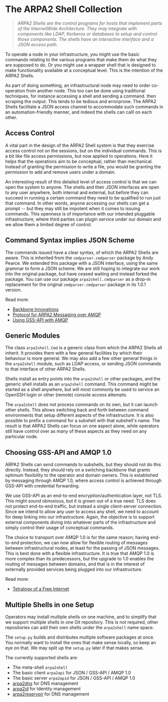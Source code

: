 # The ARPA2 Shell Collection

> *ARPA2 Shells are the control programs for hosts that implement
> parts of the InternetWide Architecture.  They may integrate with
> components like LDAP, Kerberos or databases to setup and control 
> those components.  The shells have an interactive interface and
> a JSON access path.*

To operate a node in your infrastructure, you might use the basic
commands relating to the various programs that make them do what
they are supposed to do.  Or you might use a wrapper shell that
is designed to make functionality available at a conceptual level.
This is the intention of the ARPA2 Shells.

As part of doing something, an infrastructural node may need to
order co-operation from another node.  This too can be done using
traditional techniques, for instance accessing a shell and sending
a command. then scraping the output.  This tends to be tedious and
errorprone.  The ARPA2 Shells facilitate a JSON access channel to
accommodate such commands in an automation-friendly manner, and
indeed the shells can calll on each other.


## Access Control

A vital part in the design of the ARPA2 Shell system is that they
exercise access control not on the sessions, but on the individual
commands.  This is a bit like file access permissions, but now
applied to operations.  Here it helps that the operations aim to
be conceptual, rather than mechanical.  Instead of granting the
permission to write a file, you would be granting the permission
to add and remove users under a domain.

An interesting result of this detailed level of access control is
that we can open the system to anyone.  The shells and their JSON
interfaces are open to any user anywhere, both internal and external,
but before they can succeed in running a certain command they need
to be qualified to run just that command.  In other words, anyone
accessing our shells can get a prompt -- but they may still be
impotent when it comes to issuing commands.  This openness is of
importance with our intended pluggable infrastructure, where
third parties can plugin service under our domain and we allow
them a limited degree of control.


## Command Syntax implies JSON Scheme

The commands issued have a clear syntax, of which the ARPA2 Shells
are aware.  This is inherited from the `cmdparser.cmdparser` package
by Andy Pearce.  We extended this package with a JSON interface,
using the same grammar to form a JSON scheme.  We are still hoping
to integrate our work into the original package, but have ceased
waiting and instead forked the package.  You can use our package
`arpa2shell.cmdparser` as a drop-in replacement for the original
`cmdparser.cmdparser` package in its 1.0.1 version.

Read more:

  * [Backbone Innovations](http://internetwide.org/blog/2018/11/22/backbone-innovations.html)
  * [Protocol for ARPA2 Messaging over AMQP](PROTOCOL.MD)
  * [Using GSS-API with AMQP](GSS-API.MD)


## Generic Modules

The class `arpa2shell.Cmd` is a generic class from which the
ARPA2 Shells all inherit.  It provides them with a few general
facilities by which their behaviour is more general.  We may
also add a few other general things in the `arpa2shell` module,
such as LDAP access, or sending JSON commands to that interface
of other ARPA2 Shells.

Shells install as entry points into the `arpa2shell` or other
packages, and the generic shell installs as an `arpa2shell`
command.  This command might be started as a shell anywhere,
but will most commonly be used to service an OpenSSH login
or other (remote) console access attempts.

The `arpa2shell` does not process commands on its own, but it
can launch other shells.  This allows switching back and forth
between command environments that setup different aspects of
the infrastructure.  It is also possible to prefix a command
for a subshell with that subshell's name.  The result is that
ARPA2 Shells can focus on one aspect alone, while operators
still have control over as many of these aspects as they need
on any particular node.


## Choosing GSS-API and AMQP 1.0

ARPA2 Shells can send commands to subshells, but they should
not do this directly.  Instead, they should rely on a switching
backbone that grants optimum flexibility to the operator and
domain owners.  This is established by messaging through AMQP 1.0,
where access control is achieved through GSS-API with credential
forwarding.

We use GSS-API as an end-to-end encryption/authentication layer,
not TLS.  This might sound obnoxious, but it is grown out of a
true need.  TLS does not protect end-to-end traffic, but instead
a single client-server connection.  Since we intend to allow any
user to access any shell, we need to account for deep linking into
our infrastructure.  Again, the objective is to support external
components diving into whatever parts of the infrastructure and
simply control their usage of conceptual commands.

The choice to transport over AMQP 1.0 is for the same reason;
having end-to-end protection, we can now allow for flexible
routing of messages between infrastructural nodes, at least
for the passing of JSON messages.  This is best done with a
flexible infrastructure.  It is true that AMQP 1.0 is more
complex than its predecessors, but the upgrade to 1.0 enables
the routing of messages between domains, and that is in the
interest of externally provided services being plugged into
our infrastructure.

Read more:

  * [Tetralogy of a Free Internet](http://internetwide.org/blog/2016/06/24/iwo-phases.html)


## Multiple Shells in one Setup

Operators may install multiple shells on one machine, and
to simplify that we support multiple shells in one Git repository.
This is not required, other repositories can add their own shells
under the `arpa2shell` name space.

The `setup.py` builds and distributes multiple software
packages at once.  You normally want to install the ones that
make sense locally, so keep an eye on that.  We may split up
the `setup.py` later if that makes sense.

The currently supported shells are:

  * The meta-shell `arpa2shell`
  * The basic client `arpa2api` for JSON / GSS-API / AMQP 1.0
  * The basic server `arpa2apid` for JSON / GSS-API / AMQP 1.0
  * [arpa2dns](src/arpa2dns/README.MD) for DNS management
  * [arpa2id](src/arpa2id/README.MD) for Identity management
  * [arpa2reservoir](src/arpa2dns/README.MD) for DNS management
